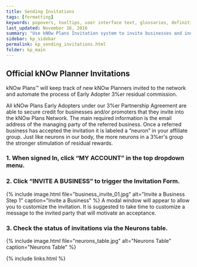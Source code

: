 ```yaml
---
title: Sending Invitations
tags: [formatting]
keywords: popovers, tooltips, user interface text, glossaries, definitions
last_updated: November 16, 2016
summary: "Use kNOw Plans Invitation system to invite businesses and individuals to the network."
sidebar: kp_sidebar
permalink: kp_sending_invitations.html
folder: kp_main
---
```


## Official kNOw Planner Invitations

kNOw Plans™ will keep track of new kNOw Planners invited to the network and automate the process of Early Adopter 3%er residual commission.  

All kNOw Plans Early Adopters under our 3%er Partnership Agreement are able to secure credit for businesses and/or promoters that they invite into the kNOw Plans Network. The main required information is the email address of the managing party of the referred business. Once a referred business has accepted the invitation it is labeled a “neuron” in your affiliate group. Just like neurons in our body, the more neurons in a 3%er's group the stronger stimulation of residual rewards.

### 1. When signed In, click “MY ACCOUNT” in the top dropdown menu.

### 2. Click “INVITE A BUSINESS” to trigger the Invitation Form.
{% include image.html file="business_invite_01.jpg" alt="Invite a Business Step 1" caption="Invite a Business" %}
A modal window will appear to allow you to customize the invitation.  It is suggested to take time to customize a message to the invited party that will motivate an acceptance.

### 3. Check the status of invitations via the Neurons table.
{% include image.html file="neurons_table.jpg" alt="Neurons Table" caption="Neurons Table" %}

{% include links.html %}
